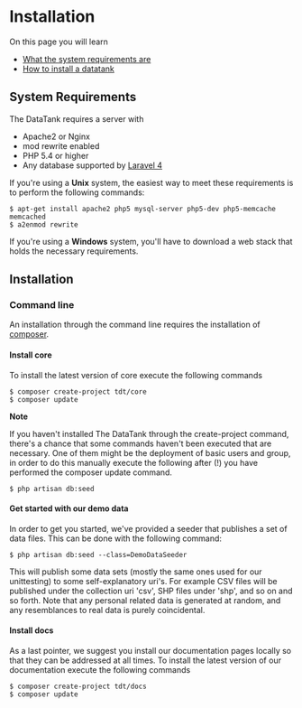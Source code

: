# Installation

On this page you will learn

* [What the system requirements are](#requirements)
* [How to install a datatank](#installation)

<a id="requirements"></a>
## System Requirements

The DataTank requires a server with

* Apache2 or Nginx
* mod rewrite enabled
* PHP 5.4 or higher
* Any database supported by [Laravel 4](http://four.laravel.com/docs/database)

If you're using a <strong>Unix</strong> system, the easiest way to meet these requirements is to perform the following commands:

    $ apt-get install apache2 php5 mysql-server php5-dev php5-memcache memcached
    $ a2enmod rewrite

If you're using a <strong>Windows</strong> system, you'll have to download a web stack that holds the necessary requirements.

<a id="installation"></a>
## Installation

### Command line

An installation through the command line requires the installation of [composer](http://getcomposer.org/).

#### Install core

To install the latest version of core execute the following commands

    $ composer create-project tdt/core
    $ composer update



**Note**

If you haven't installed The DataTank through the create-project command, there's a chance that some commands haven't been executed that are necessary.
One of them might be the deployment of basic users and group, in order to do this manually execute the following after (!) you have performed the composer update command.

    $ php artisan db:seed

#### Get started with our demo data

In order to get you started, we've provided a seeder that publishes a set of data files. This can be done with the following command:

    $ php artisan db:seed --class=DemoDataSeeder

This will publish some data sets (mostly the same ones used for our unittesting) to some self-explanatory uri's. For example CSV files will be published under the collection uri 'csv', SHP files under 'shp', and so on and so forth.
Note that any personal related data is generated at random, and any resemblances to real data is purely coincidental.

#### Install docs

As a last pointer, we suggest you install our documentation pages locally so that they can be addressed at all times. To install the latest version of our documentation execute the following commands

    $ composer create-project tdt/docs
    $ composer update
